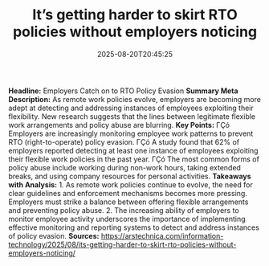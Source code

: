 ﻿---
title: "It’s getting harder to skirt RTO policies without employers noticing"
date: "2025-08-20T20:45:25"
category: "Markets"
summary: ""
slug: "its getting harder to skirt rto policies without employers n"
source_urls:
  - "https://arstechnica.com/information-technology/2025/08/its-getting-harder-to-skirt-rto-policies-without-employers-noticing/"
seo:
  title: "It’s getting harder to skirt RTO policies without employers noticing | Hash n Hedge"
  description: ""
  keywords: ["news", "markets", "brief"]
---
**Headline:** Employers Catch on to RTO Policy Evasion  **Summary Meta Description:** As remote work policies evolve, employers are becoming more adept at detecting and addressing instances of employees exploiting their flexibility. New research suggests that the lines between legitimate flexible work arrangements and policy abuse are blurring.  **Key Points:**  ΓÇó Employers are increasingly monitoring employee work patterns to prevent RTO (right-to-operate) policy evasion. ΓÇó A study found that 62% of employers reported detecting at least one instance of employees exploiting their flexible work policies in the past year. ΓÇó The most common forms of policy abuse include working during non-work hours, taking extended breaks, and using company resources for personal activities.  **Takeaways with Analysis:**  1. As remote work policies continue to evolve, the need for clear guidelines and enforcement mechanisms becomes more pressing. Employers must strike a balance between offering flexible arrangements and preventing policy abuse. 2. The increasing ability of employers to monitor employee activity underscores the importance of implementing effective monitoring and reporting systems to detect and address instances of policy evasion.  **Sources:** https://arstechnica.com/information-technology/2025/08/its-getting-harder-to-skirt-rto-policies-without-employers-noticing/ 
